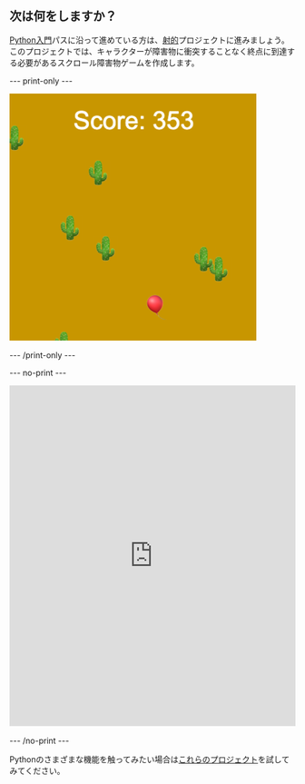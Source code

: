 ## 次は何をしますか？

[Python入門](https://projects.raspberrypi.org/en/raspberrypi/python-intro)パスに沿って進めている方は、[射的](https://projects.raspberrypi.org/en/projects/dont-collide)プロジェクトに進みましょう。 このプロジェクトでは、キャラクターが障害物に衝突することなく終点に到達する必要があるスクロール障害物ゲームを作成します。

--- print-only ---

![サボテンと一緒に砂漠に浮かぶ風船を示す、衝突しないプロジェクトからの作成例](images/dont-collide.png)

--- /print-only ---

--- no-print ---

<iframe src="https://trinket.io/embed/python/974800f4ef?outputOnly=true&start=result" width="100%" height="600" frameborder="0" marginwidth="0" marginheight="0" allowfullscreen></iframe>


--- /no-print ---

Pythonのさまざまな機能を触ってみたい場合は[これらのプロジェクト](https://projects.raspberrypi.org/en/projects?software%5B%5D=python)を試してみてください。
